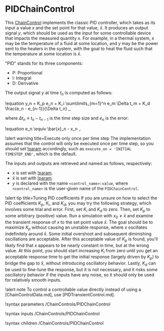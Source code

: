 # PIDChainControl

This [ChainControl](syntax/ChainControls/index.md) implements the classic PID controller, which takes as its input
a value $x$ and the set point for that value, $\bar{x}$. It produces an output
signal $y$, which should be used as the input for some controllable device that
impacts the measured quantity $x$. For example, in a thermal system, $x$ may
be the temperature of a fluid at some location, and $y$ may be the power sent
to the heaters in the system, with the goal to heat the fluid such that the
temperature at some location is $\bar{x}$.

"PID" stands for its three components:

- P: Proportional
- I: Integral
- D: Derivative

The output signal $y$ at time $t_n$ is computed as follows:

!equation
y_n = K_p e_n + K_i \sum\limits_{m=1}^n e_m \Delta t_m + K_d \frac{e_n - e_{n-1}}{\Delta t_n} \,,

where $\Delta t_n \equiv t_n - t_{n-1}$ is the time step size and
$e_n$ is the error:

!equation
e_n \equiv \bar{x}_n - x_n \,.

!alert warning title=Execute only once per time step
The implementation assumes that the control will only be executed once per
time step, so you should set [!param](/ChainControls/PIDChainControl/execute_on) accordingly,
such as `execute_on = 'INITIAL TIMESTEP_END'`, which is the default.

The inputs and outputs are retrieved and named as follows, respectively:

- $x$ is set with [!param](/ChainControls/PIDChainControl/input).
- $\bar{x}$ is set with [!param](/ChainControls/PIDChainControl/set_point).
- $y$ is declared with the name `<control_name>:value`, where `<control_name>`
  is the user-given name of the `PIDChainControl`.

!alert tip title=Tuning PID coefficients
If you are unsure on how to select the PID coefficients $K_p$, $K_i$, and $K_d$,
you may try the following strategy, which involves some trial and error. First,
set $K_i$ and $K_d$ to zero. Then, set $K_p$ to some arbitrary (positive) value.
Run a simulation with $x_0 \neq \bar{x}$ and examine the transient response of $x$
to the set point value $\bar{x}$. The goal should be to maximize $K_p$ without
causing an unstable response, where $x$ oscillates indefinitely around $\bar{x}$.
Some initial overshoot and subsequent diminishing oscillations are acceptable.
After this acceptable value of $K_p$ is found, you'll likely find that $x$ appears
to be nearly constant in time, but at the wrong value. At this point, you should
start increasing $K_i$ from zero until you get an acceptable response time to
get the initial response (largely driven by $K_p$) to bridge the gap to $\bar{x}$,
without introducing oscillatory behavior. Lastly, $K_d$ can be used to fine-tune
the response, but it is not necessary, and it risks some oscillatory behavior
if the inputs have any noise, so it should only be used for relatively smooth
inputs.

!alert note
To control a controllable value directly instead of using a [ChainControlData.md], use [PIDTransientControl.md].

!syntax parameters /ChainControls/PIDChainControl

!syntax inputs /ChainControls/PIDChainControl

!syntax children /ChainControls/PIDChainControl
